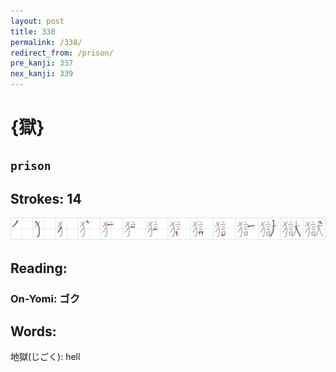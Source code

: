 ```yaml
---
layout: post
title: 338
permalink: /338/
redirect_from: /prison/
pre_kanji: 337
nex_kanji: 339
---
```


# {獄}

## `prison`

## Strokes: 14

<div class="stroke"><img src="../images/E78D84.png" /></div>

## Reading:

### On-Yomi: ゴク

## Words:

地獄(じごく): hell
